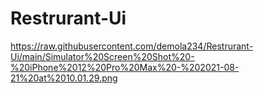 # Restrurant-Ui

https://raw.githubusercontent.com/demola234/Restrurant-Ui/main/Simulator%20Screen%20Shot%20-%20iPhone%2012%20Pro%20Max%20-%202021-08-21%20at%2010.01.29.png

